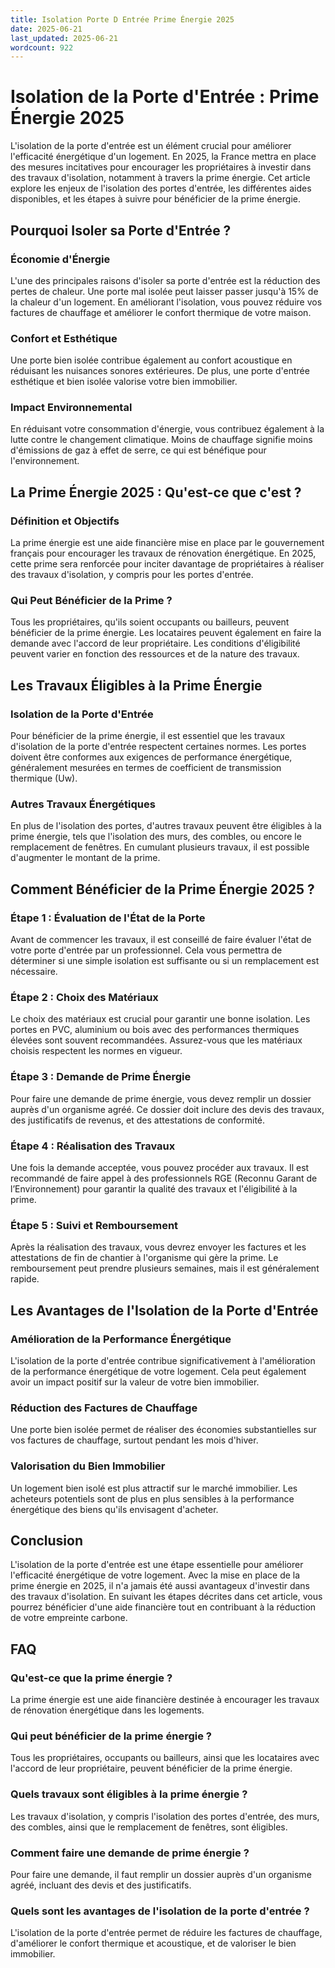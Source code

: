 ```yaml
---
title: Isolation Porte D Entrée Prime Énergie 2025
date: 2025-06-21
last_updated: 2025-06-21
wordcount: 922
---
```


# Isolation de la Porte d'Entrée : Prime Énergie 2025

L'isolation de la porte d'entrée est un élément crucial pour améliorer l'efficacité énergétique d'un logement. En 2025, la France mettra en place des mesures incitatives pour encourager les propriétaires à investir dans des travaux d'isolation, notamment à travers la prime énergie. Cet article explore les enjeux de l'isolation des portes d'entrée, les différentes aides disponibles, et les étapes à suivre pour bénéficier de la prime énergie.

## Pourquoi Isoler sa Porte d'Entrée ?

### Économie d'Énergie

L'une des principales raisons d'isoler sa porte d'entrée est la réduction des pertes de chaleur. Une porte mal isolée peut laisser passer jusqu'à 15% de la chaleur d'un logement. En améliorant l'isolation, vous pouvez réduire vos factures de chauffage et améliorer le confort thermique de votre maison.

### Confort et Esthétique

Une porte bien isolée contribue également au confort acoustique en réduisant les nuisances sonores extérieures. De plus, une porte d'entrée esthétique et bien isolée valorise votre bien immobilier.

### Impact Environnemental

En réduisant votre consommation d'énergie, vous contribuez également à la lutte contre le changement climatique. Moins de chauffage signifie moins d'émissions de gaz à effet de serre, ce qui est bénéfique pour l'environnement.

## La Prime Énergie 2025 : Qu'est-ce que c'est ?

### Définition et Objectifs

La prime énergie est une aide financière mise en place par le gouvernement français pour encourager les travaux de rénovation énergétique. En 2025, cette prime sera renforcée pour inciter davantage de propriétaires à réaliser des travaux d'isolation, y compris pour les portes d'entrée.

### Qui Peut Bénéficier de la Prime ?

Tous les propriétaires, qu'ils soient occupants ou bailleurs, peuvent bénéficier de la prime énergie. Les locataires peuvent également en faire la demande avec l'accord de leur propriétaire. Les conditions d'éligibilité peuvent varier en fonction des ressources et de la nature des travaux.

## Les Travaux Éligibles à la Prime Énergie

### Isolation de la Porte d'Entrée

Pour bénéficier de la prime énergie, il est essentiel que les travaux d'isolation de la porte d'entrée respectent certaines normes. Les portes doivent être conformes aux exigences de performance énergétique, généralement mesurées en termes de coefficient de transmission thermique (Uw).

### Autres Travaux Énergétiques

En plus de l'isolation des portes, d'autres travaux peuvent être éligibles à la prime énergie, tels que l'isolation des murs, des combles, ou encore le remplacement de fenêtres. En cumulant plusieurs travaux, il est possible d'augmenter le montant de la prime.

## Comment Bénéficier de la Prime Énergie 2025 ?

### Étape 1 : Évaluation de l'État de la Porte

Avant de commencer les travaux, il est conseillé de faire évaluer l'état de votre porte d'entrée par un professionnel. Cela vous permettra de déterminer si une simple isolation est suffisante ou si un remplacement est nécessaire.

### Étape 2 : Choix des Matériaux

Le choix des matériaux est crucial pour garantir une bonne isolation. Les portes en PVC, aluminium ou bois avec des performances thermiques élevées sont souvent recommandées. Assurez-vous que les matériaux choisis respectent les normes en vigueur.

### Étape 3 : Demande de Prime Énergie

Pour faire une demande de prime énergie, vous devez remplir un dossier auprès d'un organisme agréé. Ce dossier doit inclure des devis des travaux, des justificatifs de revenus, et des attestations de conformité.

### Étape 4 : Réalisation des Travaux

Une fois la demande acceptée, vous pouvez procéder aux travaux. Il est recommandé de faire appel à des professionnels RGE (Reconnu Garant de l’Environnement) pour garantir la qualité des travaux et l'éligibilité à la prime.

### Étape 5 : Suivi et Remboursement

Après la réalisation des travaux, vous devrez envoyer les factures et les attestations de fin de chantier à l'organisme qui gère la prime. Le remboursement peut prendre plusieurs semaines, mais il est généralement rapide.

## Les Avantages de l'Isolation de la Porte d'Entrée

### Amélioration de la Performance Énergétique

L'isolation de la porte d'entrée contribue significativement à l'amélioration de la performance énergétique de votre logement. Cela peut également avoir un impact positif sur la valeur de votre bien immobilier.

### Réduction des Factures de Chauffage

Une porte bien isolée permet de réaliser des économies substantielles sur vos factures de chauffage, surtout pendant les mois d'hiver.

### Valorisation du Bien Immobilier

Un logement bien isolé est plus attractif sur le marché immobilier. Les acheteurs potentiels sont de plus en plus sensibles à la performance énergétique des biens qu'ils envisagent d'acheter.

## Conclusion

L'isolation de la porte d'entrée est une étape essentielle pour améliorer l'efficacité énergétique de votre logement. Avec la mise en place de la prime énergie en 2025, il n'a jamais été aussi avantageux d'investir dans des travaux d'isolation. En suivant les étapes décrites dans cet article, vous pourrez bénéficier d'une aide financière tout en contribuant à la réduction de votre empreinte carbone.

## FAQ

### Qu'est-ce que la prime énergie ?

La prime énergie est une aide financière destinée à encourager les travaux de rénovation énergétique dans les logements.

### Qui peut bénéficier de la prime énergie ?

Tous les propriétaires, occupants ou bailleurs, ainsi que les locataires avec l'accord de leur propriétaire, peuvent bénéficier de la prime énergie.

### Quels travaux sont éligibles à la prime énergie ?

Les travaux d'isolation, y compris l'isolation des portes d'entrée, des murs, des combles, ainsi que le remplacement de fenêtres, sont éligibles.

### Comment faire une demande de prime énergie ?

Pour faire une demande, il faut remplir un dossier auprès d'un organisme agréé, incluant des devis et des justificatifs.

### Quels sont les avantages de l'isolation de la porte d'entrée ?

L'isolation de la porte d'entrée permet de réduire les factures de chauffage, d'améliorer le confort thermique et acoustique, et de valoriser le bien immobilier.